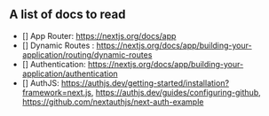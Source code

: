 ## A list of docs to read

- [] App Router: https://nextjs.org/docs/app 
- [] Dynamic Routes : https://nextjs.org/docs/app/building-your-application/routing/dynamic-routes 
- [] Authentication: https://nextjs.org/docs/app/building-your-application/authentication
- [] AuthJS: https://authjs.dev/getting-started/installation?framework=next.js, https://authjs.dev/guides/configuring-github, https://github.com/nextauthjs/next-auth-example